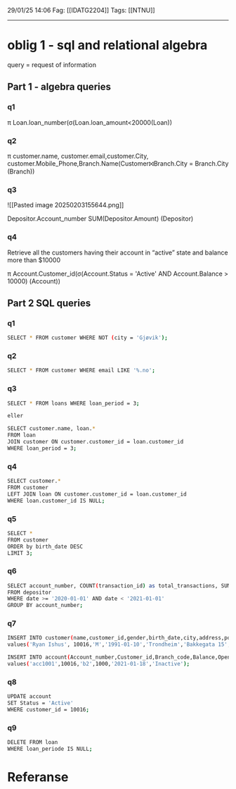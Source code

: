 29/01/25 14:06
Fag: [[IDATG2204]]
Tags: [[NTNU]]
___
# oblig 1 - sql and relational algebra

query = request of information
## Part 1 - algebra queries
### q1
π Loan.loan_number(σ(Loan.loan_amount<20000(Loan)) 
### q2
π customer.name, customer.email,customer.City, customer.Mobile_Phone,Branch.Name(Customer⨝Branch.City = Branch.City (Branch))

### q3
![[Pasted image 20250203155644.png]]

Depositor.Account_number SUM(Depositor.Amount) (Depositor)
### q4
Retrieve all the customers having their account in “active” state and balance more than
$10000

π Account.Customer_id(σ(Account.Status = 'Active' AND Account.Balance > 10000) (Account))


## Part 2 SQL queries
### q1
```bash
SELECT * FROM customer WHERE NOT (city = 'Gjøvik');
```

### q2
```bash
SELECT * FROM customer WHERE email LIKE '%.no';
```

### q3
```bash
SELECT * FROM loans WHERE loan_period = 3;

eller

SELECT customer.name, loan.*
FROM loan 
JOIN customer ON customer.customer_id = loan.customer_id
WHERE loan_period = 3;
```

### q4
```bash
SELECT customer.*
FROM customer 
LEFT JOIN loan ON customer.customer_id = loan.customer_id
WHERE loan.customer_id IS NULL;
```

### q5
```bash
SELECT *
FROM customer
ORDER by birth_date DESC
LIMIT 3;
```

### q6
```bash
SELECT account_number, COUNT(transaction_id) as total_transactions, SUM(amount) as total_sum 
FROM depositor
WHERE date >= '2020-01-01' AND date < '2021-01-01'
GROUP BY account_number;
```

### q7
```bash
INSERT INTO customer(name,customer_id,gender,birth_date,city,address,postal_code,home_phone,mobile_phone,email)
values('Ryan Ishus', 10016,'M','1991-01-10','Trondheim','Bakkegata 15',7049,75432103,45464783,'ryan00@realmail.no');

INSERT INTO account(Account_number,Customer_id,Branch_code,Balance,Opening_date,Status)
values('acc1001',10016,'b2',1000,'2021-01-18','Inactive');
```

### q8
```bash
UPDATE account
SET Status = 'Active'
WHERE customer_id = 10016;
```

### q9
```bash
DELETE FROM loan
WHERE loan_periode IS NULL;
```


# Referanse
